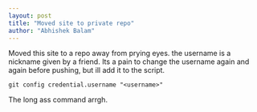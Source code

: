 ```yaml
---
layout: post
title: "Moved site to private repo"
author: "Abhishek Balam"
---
```


Moved this site to a repo away from prying eyes. the username is a nickname given by a friend. 
Its a pain to change the username again and again before pushing, but ill add it to the script. 

`git config credential.username "<username>"`

The long ass command arrgh.